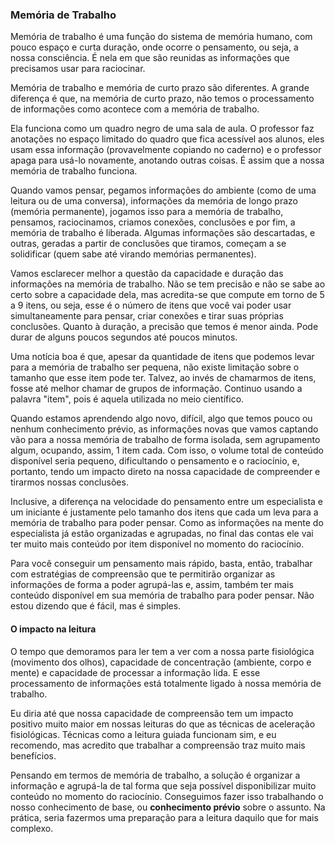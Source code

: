 ### Memória de Trabalho

Memória de trabalho é uma função do sistema de memória humano, com pouco espaço e curta duração, onde ocorre o pensamento, ou seja, a nossa consciência. É nela em que são reunidas as informações que precisamos usar para raciocinar. 

Memória de trabalho e memória de curto prazo são diferentes. A grande diferença é que, na memória de curto prazo, não temos o processamento de informações como acontece com a memória de trabalho.

Ela funciona como um quadro negro de uma sala de aula. O professor faz anotações no espaço limitado do quadro que fica acessível aos alunos, eles usam essa informação (provavelmente copiando no caderno) e o professor apaga para usá-lo novamente, anotando outras coisas. É assim que a nossa memória de trabalho funciona.

Quando vamos pensar, pegamos informações do ambiente (como de uma leitura ou de uma conversa), informações da memória de longo prazo (memória permanente), jogamos isso para a memória de trabalho, pensamos, raciocinamos, criamos conexões, conclusões e por fim, a memória de trabalho é liberada. Algumas informações são descartadas, e outras, geradas a partir de conclusões que tiramos, começam a se solidificar (quem sabe até virando memórias permanentes).

Vamos esclarecer melhor a questão da capacidade e duração das informações na memória de trabalho. Não se tem precisão e não se sabe ao certo sobre a capacidade dela, mas acredita-se que compute em torno de 5 a 9 itens, ou seja, esse é o número de itens que você vai poder usar simultaneamente para pensar, criar conexões e tirar suas próprias conclusões. Quanto à duração, a precisão que temos é menor ainda. Pode durar de alguns poucos segundos até poucos minutos.

Uma notícia boa é que, apesar da quantidade de itens que podemos levar para a memória de trabalho ser pequena, não existe limitação sobre o tamanho que esse item pode ter. Talvez, ao invés de chamarmos de itens, fosse até melhor chamar de grupos de informação. Continuo usando a palavra "item", pois é aquela utilizada no meio científico.

Quando estamos aprendendo algo novo, difícil, algo que temos pouco ou nenhum conhecimento prévio, as informações novas que vamos captando vão para a nossa memória de trabalho de forma isolada, sem agrupamento algum, ocupando, assim, 1 item cada. Com isso, o volume total de conteúdo disponível seria  pequeno, dificultando o pensamento e o raciocínio, e, portanto, tendo um impacto direto na nossa capacidade de compreender e tirarmos nossas conclusões.

Inclusive, a diferença na velocidade do pensamento entre um especialista e um iniciante é justamente pelo tamanho dos itens que cada um leva para a memória de trabalho para poder pensar. Como as informações na mente do especialista já estão organizadas e agrupadas, no final das contas ele vai ter muito mais conteúdo por item disponível no momento do raciocínio.

Para você conseguir um pensamento mais rápido, basta, então, trabalhar com estratégias de compreensão que te permitirão organizar as informações de forma a poder agrupá-las e, assim, também ter mais conteúdo disponível em sua memória de trabalho para poder pensar. Não estou dizendo que é fácil, mas é simples.

#### O impacto na leitura

O tempo que demoramos para ler tem a ver com a nossa parte fisiológica (movimento dos olhos), capacidade de concentração (ambiente, corpo e mente) e capacidade de processar a informação lida. E esse processamento de informações está totalmente ligado à nossa memória de trabalho.

Eu diria até que nossa capacidade de compreensão tem um impacto positivo muito maior em nossas leituras do que as técnicas de aceleração fisiológicas. Técnicas como a leitura guiada funcionam sim, e eu recomendo, mas acredito que trabalhar a compreensão traz muito mais benefícios.

Pensando em termos de memória de trabalho, a solução é organizar a informação e agrupá-la de tal forma que seja possível disponibilizar muito conteúdo no momento do raciocínio. Conseguimos fazer isso trabalhando o nosso conhecimento de base, ou **conhecimento prévio** sobre o assunto. Na prática, seria fazermos uma preparação para a leitura daquilo que for mais complexo.

